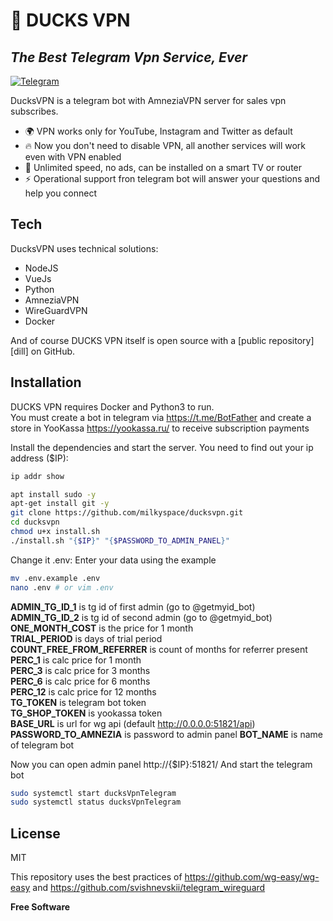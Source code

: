 # 🦆 DUCKS VPN
## _The Best Telegram Vpn Service, Ever_

[![Telegram](https://img.shields.io/badge/Telegram-2CA5E0?style=for-the-badge&logo=telegram&logoColor=white)](https://t.me/vladimir_kvms)

DucksVPN is a telegram bot with AmneziaVPN server for sales vpn subscribes.

- 🌍 VPN works only for YouTube, Instagram and Twitter as default
- 🔥 Now you don't need to disable VPN, all another services will work even with VPN enabled
- 🚀 Unlimited speed, no ads, can be installed on a smart TV or router
- ⚡️ Operational support fron telegram bot will answer your questions and help you connect

## Tech

DucksVPN uses technical solutions:
- NodeJS
- VueJs
- Python
- AmneziaVPN
- WireGuardVPN
- Docker

And of course DUCKS VPN itself is open source with a [public repository][dill] on GitHub.

## Installation

DUCKS VPN requires Docker and Python3 to run.\
You must create a bot in telegram via https://t.me/BotFather and create a store in YooKassa https://yookassa.ru/ to receive subscription payments

Install the dependencies and start the server.
You need to find out your ip address ($IP):
```sh
ip addr show
```

```sh
apt install sudo -y
apt-get install git -y
git clone https://github.com/milkyspace/ducksvpn.git
cd ducksvpn
chmod u+x install.sh
./install.sh "{$IP}" "{$PASSWORD_TO_ADMIN_PANEL}"
```

Change it .env: Enter your data using the example
```sh
mv .env.example .env
nano .env # or vim .env
```

**ADMIN_TG_ID_1** is tg id of first admin (go to @getmyid_bot)\
**ADMIN_TG_ID_2** is tg id of second admin  (go to @getmyid_bot)\
**ONE_MONTH_COST** is the price for 1 month\
**TRIAL_PERIOD** is days of trial period\
**COUNT_FREE_FROM_REFERRER** is count of months for referrer present
**PERC_1** is calc price for 1 month\
**PERC_3** is calc price for 3 months\
**PERC_6** is calc price for 6 months\
**PERC_12** is calc price for 12 months\
**TG_TOKEN** is telegram bot token\
**TG_SHOP_TOKEN** is yookassa token\
**BASE_URL** is url for wg api (default http://0.0.0.0:51821/api)
**PASSWORD_TO_AMNEZIA** is password to admin panel
**BOT_NAME** is name of telegram bot

Now you can open admin panel http://{$IP}:51821/
And start the telegram bot

```sh
sudo systemctl start ducksVpnTelegram
sudo systemctl status ducksVpnTelegram
```


## License

MIT

This repository uses the best practices of https://github.com/wg-easy/wg-easy and https://github.com/svishnevskii/telegram_wireguard

**Free Software**
